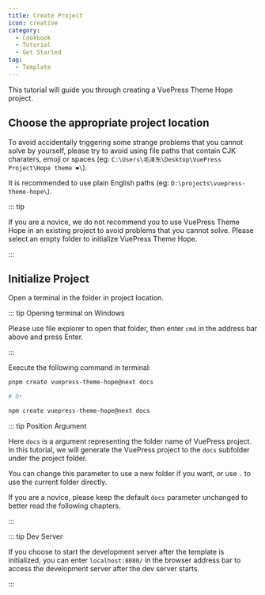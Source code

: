 ```yaml
---
title: Create Project
icon: creative
category:
  - Cookbook
  - Tutorial
  - Get Started
tag:
  - Template
---
```


This tutorial will guide you through creating a VuePress Theme Hope project.

## Choose the appropriate project location

To avoid accidentally triggering some strange problems that you cannot solve by yourself, please try to avoid using file paths that contain CJK charaters, emoji or spaces (eg: `C:\Users\毛泽东\Desktop\VuePress Project\Hope theme ❤️\`).

It is recommended to use plain English paths (eg: `D:\projects\vuepress-theme-hope\`).

::: tip

If you are a novice, we do not recommend you to use VuePress Theme Hope in an existing project to avoid problems that you cannot solve. Please select an empty folder to initialize VuePress Theme Hope.

:::

## Initialize Project

Open a terminal in the folder in project location.

::: tip Opening terminal on Windows

Please use file explorer to open that folder, then enter `cmd` in the address bar above and press Enter.

:::

Execute the following command in terminal:

```sh
pnpm create vuepress-theme-hope@next docs

# Or

npm create vuepress-theme-hope@next docs
```

::: tip Position Argument

Here `docs` is a argument representing the folder name of VuePress project. In this tutorial, we will generate the VuePress project to the `docs` subfolder under the project folder.

You can change this parameter to use a new folder if you want, or use `.` to use the current folder directly.

If you are a novice, please keep the default `docs` parameter unchanged to better read the following chapters.

:::

::: tip Dev Server

If you choose to start the development server after the template is initialized, you can enter `localhost:8080/` in the browser address bar to access the development server after the dev server starts.

:::
